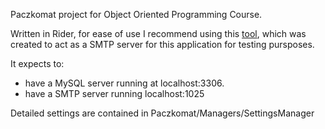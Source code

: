 Paczkomat project for Object Oriented Programming Course.

Written in Rider, for ease of use I recommend using this [tool](https://github.com/ZiomaleQ/go-smtp-test), which was created to act as a SMTP server for this application for testing pursposes.

It expects to:
- have a MySQL server running at localhost:3306.
- have a SMTP server running localhost:1025

Detailed settings are contained in Paczkomat/Managers/SettingsManager
